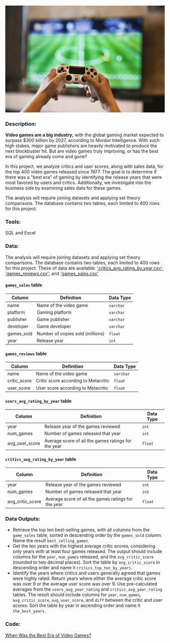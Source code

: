 ![image](https://github.com/mynameisfho/My-Data-Analyst-Portofolio/blob/main/When%20Was%20the%20Best%20Era%20of%20Video%20Games%3F/video_games.jpg)

### Description:
**Video games are a big industry,** 
with the global gaming market expected to surpass $300 billion by 2027, according to Mordor Intelligence. With such high stakes, major game publishers are heavily motivated to produce the next blockbuster hit. But are video games truly improving, or has the best era of gaming already come and gone?

In this project, we analyze critics and user scores, along with sales data, for the top 400 video games released since 1977. The goal is to determine if there was a "best era" of gaming by identifying the release years that were most favored by users and critics. Additionally, we investigate into the business side by examining sales data for these games.

The analysis will require joining datasets and applying set theory comparisons. The database contains two tables, each limited to 400 rows for this project.

### Tools: 
SQL and Excel

### Data:
The analysis will require joining datasets and applying set theory comparisons. The database contains two tables, each limited to 400 rows for this project.
These of data are available: ['critics_avg_rating_by_year.csv'](https://github.com/mynameisfho/My-Data-Analyst-Portofolio/blob/main/When%20Was%20the%20Best%20Era%20of%20Video%20Games%3F/critics_avg_rating_by_year.csv); ['games_reviews.csv'](https://github.com/mynameisfho/My-Data-Analyst-Portofolio/blob/main/When%20Was%20the%20Best%20Era%20of%20Video%20Games%3F/games_reviews.csv); and ['games_sales.csv'](https://github.com/mynameisfho/My-Data-Analyst-Portofolio/blob/main/When%20Was%20the%20Best%20Era%20of%20Video%20Games%3F/games_sales.csv)   

#### `games_sales` table
| Column | Definition | Data Type |
|-|-|-|  
|name|Name of the video game|`varchar`|
|platform|Gaming platform|`varchar`|
|publisher|Game publisher|`varchar`|
|developer|Game developer|`varchar`|
|games_sold|Number of copies sold (millions)|`float`|
|year|Release year|`int`|

#### `games_reviews` table
| Column | Definition | Data Type |
|-|-|-|
|name|Name of the video game|`varchar`|  
|critic_score|Critic score according to Metacritic|`float`|
|user_score|User score according to Metacritic|`float`|

#### `users_avg_rating_by_year` table
| Column | Definition | Data Type |
|-|-|-|
|year| Release year of the games reviewed |`int`|  
|num_games| Number of games released that year |`int`|
|avg_user_score| Average score of all the games ratings for the year |`float`|

#### `critics_avg_rating_by_year` table
| Column | Definition | Data Type |
|-|-|-|
|year| Release year of the games reviewed |`int`|  
|num_games| Number of games released that year |`int`|
|avg_critic_score| Average score of all the games ratings for the year |`float`|

### Data Outputs: 
- Retrieve the top ten best-selling games, with all columns from the `game_sales` table, sorted in descending order by the `games_sold` column. Name the result `best_selling_games`.
- Get the ten years with the highest average critic scores, considering only years with at least four games released. The output should include columns for the `year`, `num_games` released, and the `avg_critic_score` (rounded to two decimal places). Sort the table by `avg_critic_score` in descending order and name it `critics_top_ten_by_years`.
- Identify the years where critics and users generally agreed that games were highly rated. Return years where either the average critic score was over 9 or the average user score was over 9. Use pre-calculated averages from the `users_avg_year_rating` and `critics_avg_year_rating` tables. The result should include columns for `year`, `num_games`, `avg_critic_score`, `avg_user_score`, and `diff` between the critic and user scores. Sort the table by year in ascending order and name it `the_best_years`.

### Code:
[When Was the Best Era of Video Games?](https://github.com/mynameisfho/My-Data-Analyst-Portofolio/blob/main/When%20Was%20the%20Best%20Era%20of%20Video%20Games%3F/video_games_sql_scripts.sql)
